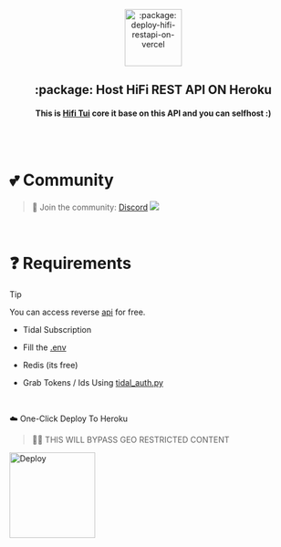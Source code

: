 <p align="center">
 <img width="100px" src="https://github.com/sachinsenal0x64/picx-images-hosting/raw/master/heroku-ar21.3d4k1lp7vp.svg" align="center" alt=":package: deploy-hifi-restapi-on-vercel" />
 <h2 align="center">:package: Host HiFi REST API ON Heroku</h2>
</p>

<div align="center">
 
   #### This is [Hifi Tui](https://github.com/sachinsenal0x64/hifi-tui) core it base on this API and you can selfhost :)
   
 </div>

<br><br>

# :two_hearts: Community

> :beers: Join the community:  <a href="https://discord.gg/EbfftZ5Dd4">Discord</a>
> [![](https://cdn.statically.io/gh/sachinsenal0x64/picx-images-hosting@master/discord.72y8nlaw5mdc.webp)](https://discord.gg/EbfftZ5Dd4)

<br>

# ❓ Requirements
> [!TIP]
> You can access reverse [api](https://github.com/sachinsenal0x64/Hifi-Tui?tab=readme-ov-file#-tidal-reverse-api--status) for free.

- Tidal Subscription

- Fill the [.env](https://github.com/sachinsenal0x64/host-hifi-restapi-on-heroku/blob/main/env-example)

- Redis (its free)

- Grab Tokens / Ids Using [tidal_auth.py](https://github.com/sachinsenal0x64/hifi-tui/blob/main/tidal_auth/)
 
<br>

☁️ One-Click Deploy To Heroku
> ⛓️‍💥 THIS WILL BYPASS GEO RESTRICTED CONTENT 
<a href="https://heroku.com/deploy?template=https://github.com/sachinsenal0x64/host-hifi-restapi-on-heroku/tree/master" alt="Deploy to Heroku">
     <img width="150" alt="Deploy" src="https://www.herokucdn.com/deploy/button.svg"/>
</a>
